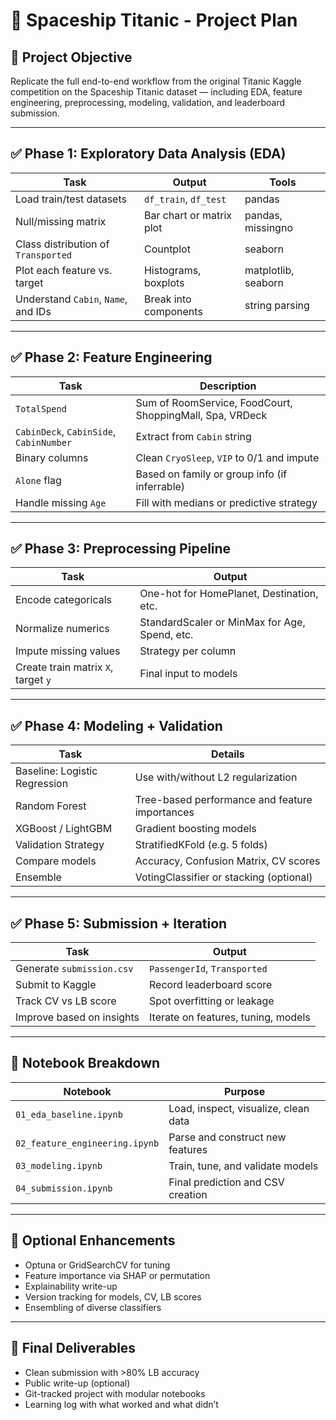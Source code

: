 # 🧭 Spaceship Titanic - Project Plan

## 🎯 Project Objective

Replicate the full end-to-end workflow from the original Titanic Kaggle competition on the Spaceship Titanic dataset — including EDA, feature engineering, preprocessing, modeling, validation, and leaderboard submission.

---

## ✅ Phase 1: Exploratory Data Analysis (EDA)

| Task                                | Output                   | Tools               |
| ----------------------------------- | ------------------------ | ------------------- |
| Load train/test datasets            | `df_train`, `df_test`    | pandas              |
| Null/missing matrix                 | Bar chart or matrix plot | pandas, missingno   |
| Class distribution of `Transported` | Countplot                | seaborn             |
| Plot each feature vs. target        | Histograms, boxplots     | matplotlib, seaborn |
| Understand `Cabin`, `Name`, and IDs | Break into components    | string parsing      |

---

## ✅ Phase 2: Feature Engineering

| Task                                    | Description                                              |
| --------------------------------------- | -------------------------------------------------------- |
| `TotalSpend`                            | Sum of RoomService, FoodCourt, ShoppingMall, Spa, VRDeck |
| `CabinDeck`, `CabinSide`, `CabinNumber` | Extract from `Cabin` string                              |
| Binary columns                          | Clean `CryoSleep`, `VIP` to 0/1 and impute               |
| `Alone` flag                            | Based on family or group info (if inferrable)            |
| Handle missing `Age`                    | Fill with medians or predictive strategy                 |

---

## ✅ Phase 3: Preprocessing Pipeline

| Task                                | Output                                        |
| ----------------------------------- | --------------------------------------------- |
| Encode categoricals                 | One-hot for HomePlanet, Destination, etc.     |
| Normalize numerics                  | StandardScaler or MinMax for Age, Spend, etc. |
| Impute missing values               | Strategy per column                           |
| Create train matrix `X`, target `y` | Final input to models                         |

---

## ✅ Phase 4: Modeling + Validation

| Task                          | Details                                        |
| ----------------------------- | ---------------------------------------------- |
| Baseline: Logistic Regression | Use with/without L2 regularization             |
| Random Forest                 | Tree-based performance and feature importances |
| XGBoost / LightGBM            | Gradient boosting models                       |
| Validation Strategy           | StratifiedKFold (e.g. 5 folds)                 |
| Compare models                | Accuracy, Confusion Matrix, CV scores          |
| Ensemble                      | VotingClassifier or stacking (optional)        |

---

## ✅ Phase 5: Submission + Iteration

| Task                      | Output                              |
| ------------------------- | ----------------------------------- |
| Generate `submission.csv` | `PassengerId`, `Transported`        |
| Submit to Kaggle          | Record leaderboard score            |
| Track CV vs LB score      | Spot overfitting or leakage         |
| Improve based on insights | Iterate on features, tuning, models |

---

## 📁 Notebook Breakdown

| Notebook                       | Purpose                              |
| ------------------------------ | ------------------------------------ |
| `01_eda_baseline.ipynb`        | Load, inspect, visualize, clean data |
| `02_feature_engineering.ipynb` | Parse and construct new features     |
| `03_modeling.ipynb`            | Train, tune, and validate models     |
| `04_submission.ipynb`          | Final prediction and CSV creation    |

---

## 🔁 Optional Enhancements

* Optuna or GridSearchCV for tuning
* Feature importance via SHAP or permutation
* Explainability write-up
* Version tracking for models, CV, LB scores
* Ensembling of diverse classifiers

---

## 🧱 Final Deliverables

* Clean submission with >80% LB accuracy
* Public write-up (optional)
* Git-tracked project with modular notebooks
* Learning log with what worked and what didn’t
